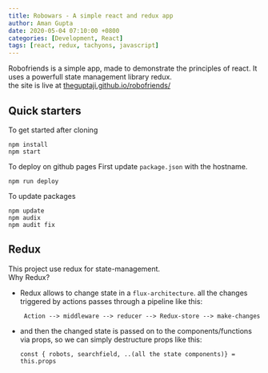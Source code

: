 ```yaml
---
title: Robowars - A simple react and redux app 
author: Aman Gupta
date: 2020-05-04 07:10:00 +0800
categories: [Development, React]
tags: [react, redux, tachyons, javascript]
---
```


Robofriends is a simple app, made to demonstrate the principles of react. It uses a powerfull state management library redux.  
the site is live at [theguptaji.github.io/robofriends/](https://theguptaji.github.io/robofriends/) 

## Quick starters

To get started after cloning
```
npm install
npm start
```

To deploy on github pages
First update `package.json` with the hostname.
```
npm run deploy
```

To update packages
```
npm update
npm audix 
npm audit fix
```

## Redux

This project use redux for state-management.   
Why Redux?   
* Redux allows to change state in a `flux-architecture`. all the changes triggered by actions passes through a pipeline like this:
  ```node
   Action --> middleware --> reducer --> Redux-store --> make-changes
  ```
* and then the changed state is passed on to the components/functions via props, so we can simply destructure props like this:
  ```react
  const { robots, searchfield, ..(all the state components)} = this.props
  ```